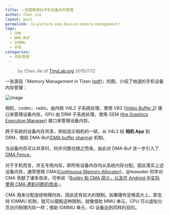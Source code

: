 ```yaml
---
title: 一张图看明白手机设备内存管理
author: Chen Jie
layout: post
permalink: /a-picture-see-device-memory-management/
tags:
  - CMA
  - DMA-BUF
  - IOMMU
  - 手机
categories:
  - 内存管理
---
```


<!-- title: 一张图看明白手机设备内存管理 -->

<!-- %s/!\[image\](/&#038;\/wp-content\/uploads\/2015\/07\// -->

> by Chen Jie of [TinyLab.org][1]
> 2015/7/12

一张源自『Memory Management in Tizen ([pdf][2])』的图，介绍了地道的手机设备内存管理：

![image][3]

相机、codec、radio，由内核 V4L2 子系统处理，使用 VB2 ([Video Buffer 2][4]) 接口来管理设备内存。GPU 由 DRM 子系统处理，使用 GEM ([the Graphics Execution Manager][5]) 接口来管理设备内存。

跨子系统的设备内存共享，例如显示相机的一帧，从 V4L2 经 **相机 App** 到 DRM，借助 DMA-Buf([DMA buffer sharing][6]) 机制。

当设备内存可以共享时，同步问题也随之而来。由此对 DMA-Buf 进一步引入了 [DMA Fence][7]。

对于手机而言，并无专用内存，即所有设备内存均从系统内存分配。因此落实上述设备内存，通常使用 CMA([Contiguous Memory Allocator][8])，@teawater 同学对 CMA 贡献了诸多改进，可参阅『[Buddy 和 CMA 简介，以及在 Android 中实际使用 CMA 遇到问题的改进][9]』。

CMA 用来分配连续物理内存，因此还有较大的限制。如果硬件足够高大上，即支持 IOMMU 机制，就可以摆脱这种限制。就像借助 MMU 单元，CPU 可以虚拟分页访问物理内存一样；借助 IOMMU 单元，IO 设备达到同样的目的。





 [1]: https://tinylab.org
 [2]: https://events.linuxfoundation.org/images/stories/slides/lfcs2013_ham.pdf
 [3]: /wp-content/uploads/2015/07/tizen-kern-mm.jpg
 [4]: https://lwn.net/Articles/416649/
 [5]: https://lwn.net/Articles/283798/
 [6]: https://lwn.net/Articles/474819/
 [7]: https://lwn.net/Articles/506435/
 [8]: https://lwn.net/Articles/447029/
 [9]: /buddy-actually-use-cma-and-cma-brochures-as-well-as-android-problem-improving/
